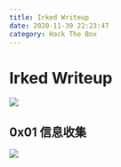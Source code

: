 ```yaml
---
title: Irked Writeup
date: 2020-11-30 22:23:47
category: Hack The Box
---
```


# Irked Writeup

![](./0.png)

## 0x01 信息收集

![](./1.png)